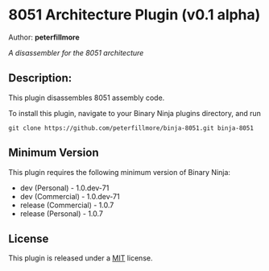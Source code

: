 # 8051 Architecture Plugin (v0.1 alpha)
Author: **peterfillmore**

_A disassembler for the 8051 architecture_

## Description:

This plugin disassembles 8051 assembly code.

To install this plugin, navigate to your Binary Ninja plugins directory, and run

```git clone https://github.com/peterfillmore/binja-8051.git binja-8051```

## Minimum Version

This plugin requires the following minimum version of Binary Ninja:

 * dev (Personal) - 1.0.dev-71
 * dev (Commercial) - 1.0.dev-71
 * release (Commercial) - 1.0.7
 * release (Personal) - 1.0.7



## License

This plugin is released under a [MIT](LICENSE) license.


